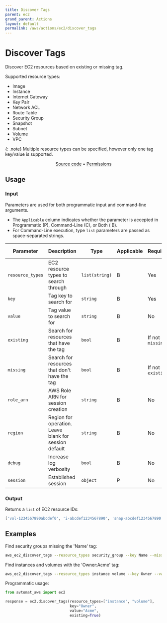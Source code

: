 ```yaml
---
title: Discover Tags
parent: ec2
grand_parent: Actions
layout: default
permalink: /aws/actions/ec2/discover_tags
---
```


# Discover Tags

Discover EC2 resources based on existing or missing tag.

Supported resource types:

- Image
- Instance
- Internet Gateway
- Key Pair
- Network ACL
- Route Table
- Security Group
- Snapshot
- Subnet
- Volume
- VPC

{: .note}
Multiple resource types can be specified, however only one tag key/value is supported.

<p align="center">
   <a href="https://github.com/avtomat-hub/avtomat-aws/tree/main/avtomat_aws/ec2/discover_tags.py">Source code</a> •
   <a href="/aws/permissions/ec2/discover_tags">Permissions</a>
</p>

## Usage

### Input

Parameters are used for both programmatic input and command-line arguments.<br/>

- The `Applicable` column indicates whether the parameter is accepted in Programmatic (P), Command-Line (C), or Both (
  B).<br/>
- For Command-Line execution, type `list` parameters are passed as space-separated strings.

| Parameter        | Description                                           | Type           | Applicable | Required          | Default Value   |
|------------------|-------------------------------------------------------|----------------|------------|-------------------|-----------------|
| `resource_types` | EC2 resource types to search through                  | `list(string)` | B          | Yes               | None            |
| `key`            | Tag key to search for                                 | `string`       | B          | Yes               | None            |
| `value`          | Tag value to search for                               | `string`       | B          | No                | None            |
| `existing`       | Search for resources that have the tag                | `bool`         | B          | If not `missing`  | None            |
| `missing`        | Search for resources that don't have the tag          | `bool`         | B          | If not `existing` | None            |
| `role_arn`       | AWS Role ARN for session creation                     | `string`       | B          | No                | None            |
| `region`         | Region for operation. Leave blank for session default | `string`       | B          | No                | Session Default |
| `debug`          | Increase log verbosity                                | `bool`         | B          | No                | False           |
| `session`        | Established session                                   | `object`       | P          | No                | None            |

### Output

Returns a `list` of EC2 resource IDs:

```python
['vol-1234567890abcdef0', 'i-abcdef1234567890', 'snap-abcdef1234567890']
```

## Examples

Find security groups missing the 'Name' tag:

```bash
aws_ec2_discover_tags --resource_types security_group --key Name --missing
```

Find instances and volumes with the 'Owner:Acme' tag:

```bash
aws_ec2_discover_tags --resource_types instance volume --key Owner --value Acme --existing
```

Programmatic usage:

```python
from avtomat_aws import ec2

response = ec2.discover_tags(resource_types=["instance", "volume"],
                             key="Owner",
                             value="Acme",
                             existing=True)
```

